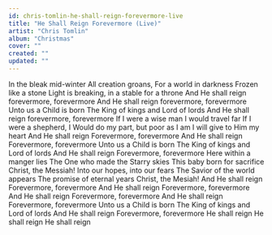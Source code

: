 ```yaml
---
id: chris-tomlin-he-shall-reign-forevermore-live
title: "He Shall Reign Forevermore (Live)"
artist: "Chris Tomlin"
album: "Christmas"
cover: ""
created: ""
updated: ""
---
```


In the bleak mid-winter
All creation groans,
For a world in darkness
Frozen like a stone
Light is breaking, in a stable for a throne
And He shall reign forevermore, forevermore
And He shall reign forevermore, forevermore
Unto us a Child is born
The King of kings and Lord of lords
And He shall reign forevermore, forevermore
If I were a wise man
I would travel far
If I were a shepherd,
I Would do my part, but poor as
I am I will give to Him my heart
And He shall reign Forevermore, forevermore
And He shall reign Forevermore, forevermore
Unto us a Child is born
The King of kings and Lord of lords
And He shall reign Forevermore, forevermore
Here within a manger lies
The One who made the
Starry skies
This baby born for sacrifice
Christ, the Messiah!
Into our hopes, into our fears
The Savior of the world appears
The promise of eternal years
Christ, the Mesiah!
And He shall reign Forevermore, forevermore
And He shall reign Forevermore, forevermore
And He shall reign Forevermore, forevermore
And He shall reign Forevermore, forevermore
Unto us a Child is born
The King of kings and Lord of lords
And He shall reign Forevermore, forevermore
He shall reign
He shall reign
He shall reign